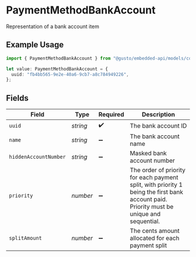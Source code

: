 # PaymentMethodBankAccount

Representation of a bank account item

## Example Usage

```typescript
import { PaymentMethodBankAccount } from "@gusto/embedded-api/models/components/paymentmethodbankaccount.js";

let value: PaymentMethodBankAccount = {
  uuid: "fb4bb565-9e2e-40a6-9cb7-a8c784949226",
};
```

## Fields

| Field                                                                                                                                    | Type                                                                                                                                     | Required                                                                                                                                 | Description                                                                                                                              |
| ---------------------------------------------------------------------------------------------------------------------------------------- | ---------------------------------------------------------------------------------------------------------------------------------------- | ---------------------------------------------------------------------------------------------------------------------------------------- | ---------------------------------------------------------------------------------------------------------------------------------------- |
| `uuid`                                                                                                                                   | *string*                                                                                                                                 | :heavy_check_mark:                                                                                                                       | The bank account ID                                                                                                                      |
| `name`                                                                                                                                   | *string*                                                                                                                                 | :heavy_minus_sign:                                                                                                                       | The bank account name                                                                                                                    |
| `hiddenAccountNumber`                                                                                                                    | *string*                                                                                                                                 | :heavy_minus_sign:                                                                                                                       | Masked bank account number                                                                                                               |
| `priority`                                                                                                                               | *number*                                                                                                                                 | :heavy_minus_sign:                                                                                                                       | The order of priority for each payment split, with priority 1 being the first bank account paid. Priority must be unique and sequential. |
| `splitAmount`                                                                                                                            | *number*                                                                                                                                 | :heavy_minus_sign:                                                                                                                       | The cents amount allocated for each payment split                                                                                        |